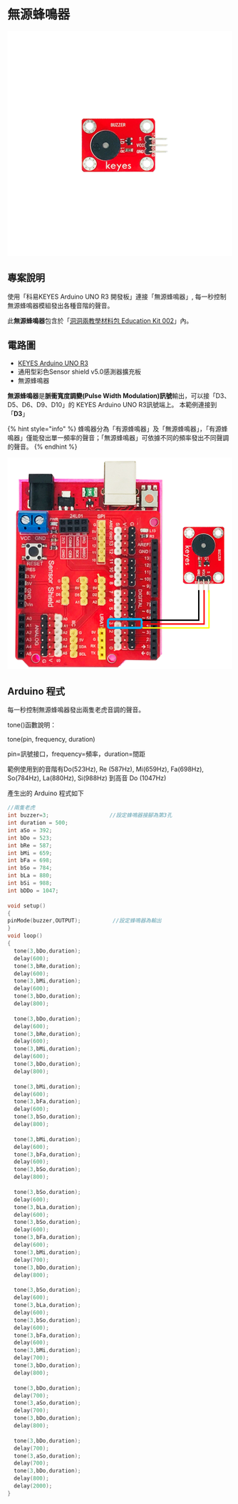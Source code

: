 # 無源蜂鳴器

![](<../../.gitbook/assets/01 (4).png>)

## 專案說明

使用「科易KEYES Arduino UNO R3 開發板」連接「無源蜂鳴器」, 每一秒控制無源蜂鳴器模組發出各種音階的聲音。

此**無源蜂鳴器**包含於「[洞洞兩教學材料包 Education Kit 002](https://www.robotkingdom.com.tw/product/rk-education-kit-002/)」內。

## 電路圖

* [KEYES Arduino UNO R3 ](https://www.robotkingdom.com.tw/product/keyes-uno-r3/)
* 通用型彩色Sensor shield v5.0感測器擴充板
* 無源蜂鳴器

**無源蜂鳴器**是**脈衝寬度調變(Pulse Width Modulation)訊號**輸出，可以接「D3、D5、D6、D9、D10」的 KEYES Arduino UNO R3訊號端上。 本範例連接到「**D3**」

{% hint style="info" %}
蜂鳴器分為「有源蜂鳴器」及「無源蜂鳴器」，「有源蜂鳴器」僅能發出單一頻率的聲音；「無源蜂鳴器」可依據不同的頻率發出不同聲調的聲音。
{% endhint %}

![](<../../.gitbook/assets/02 (7) (1).png>)

## Arduino 程式

每一秒控制無源蜂鳴器發出兩隻老虎音調的聲音。

tone()函數說明：

tone(pin, frequency, duration)

pin=訊號接口，frequency=頻率，duration=間距


範例使用到的音階有Do(523Hz), Re (587Hz), Mi(659Hz), Fa(698Hz), So(784Hz), La(880Hz), Si(988Hz) 到高音 Do (1047Hz)

產生出的 Arduino 程式如下

```c
//兩隻老虎
int buzzer=3;                   //設定蜂鳴器接腳為第3孔
int duration = 500;
int aSo = 392;
int bDo = 523;
int bRe = 587;
int bMi = 659;
int bFa = 698;
int bSo = 784;
int bLa = 880;
int bSi = 988;
int bDDo = 1047;

void setup()
{
pinMode(buzzer,OUTPUT);          //設定蜂鳴器為輸出
}
void loop()
{
  tone(3,bDo,duration);
  delay(600);
  tone(3,bRe,duration);
  delay(600);
  tone(3,bMi,duration);
  delay(600);
  tone(3,bDo,duration);
  delay(800);
  
  tone(3,bDo,duration);
  delay(600);
  tone(3,bRe,duration);
  delay(600);
  tone(3,bMi,duration);
  delay(600);
  tone(3,bDo,duration);
  delay(800);
  
  tone(3,bMi,duration);
  delay(600);
  tone(3,bFa,duration);
  delay(600);
  tone(3,bSo,duration);
  delay(800);
  
  tone(3,bMi,duration);
  delay(600);
  tone(3,bFa,duration);
  delay(600);
  tone(3,bSo,duration);
  delay(800);

  tone(3,bSo,duration);
  delay(600);
  tone(3,bLa,duration);
  delay(600);
  tone(3,bSo,duration);
  delay(600);
  tone(3,bFa,duration);
  delay(600);
  tone(3,bMi,duration);
  delay(700);
  tone(3,bDo,duration);
  delay(800);

  tone(3,bSo,duration);
  delay(600);
  tone(3,bLa,duration);
  delay(600);
  tone(3,bSo,duration);
  delay(600);
  tone(3,bFa,duration);
  delay(600);
  tone(3,bMi,duration);
  delay(700);
  tone(3,bDo,duration);
  delay(800);

  tone(3,bDo,duration);
  delay(700);
  tone(3,aSo,duration);
  delay(700);
  tone(3,bDo,duration);
  delay(800);

  tone(3,bDo,duration);
  delay(700);
  tone(3,aSo,duration);
  delay(700);
  tone(3,bDo,duration);
  delay(800);
  delay(2000);
}


```

